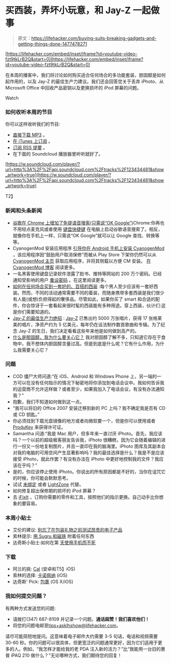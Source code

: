 # 买西装，弄坏小玩意，和 Jay-Z 一起做事

> 原文：<https://lifehacker.com/buying-suits-breaking-gadgets-and-getting-things-done-1477478271>

 [https://lifehacker.com/embed/inset/iframe?id=youtube-video-fzt9tkLrB2Q&start=0](https://lifehacker.com/embed/inset/iframe?id=youtube-video-fzt9tkLrB2Q&start=0) 

在本周的播客中，我们将讨论如何购买适合任何场合的多功能套装，胆固醇是如何起作用的，以及 Jay-Z 的最佳生产力建议。我们还会回答您关于丢弃 iPhoto、从 Microsoft Office 中回收产品密钥以及更换损坏的 iPod 屏幕的问题。

Watch

### 如何收听本周的节目

你可以这样收听我们的节目:

*   [直接下载 MP3](http://soundcloud.com/lifehacker/buying-suits-breaking-gadgets) 。
*   [在 iTunes 上订阅](http://itunes.apple.com/us/podcast/lifehacker-audio-only-mp3/id508117781) 。
*   [订阅 RSS 提要](http://feeds.soundcloud.com/users/13359686-lifehacker/tracks) 。
*   在下面的 Soundcloud 播放器里听听就好了。

[https://w.soundcloud.com/player/?url=http%3A%2F%2Fapi.soundcloud.com%2Ftracks%2F123434481&show_artwork=true](https://w.soundcloud.com/player/?url=http%3A%2F%2Fapi.soundcloud.com%2Ftracks%2F123434481&show_artwork=true)

T2】

### 新闻和头条新闻

*   [谷歌在 Chrome 上增加了免提语音搜索(只需说“OK Google”)](http://lifehacker.com/google-adds-hands-free-voice-search-to-chrome-just-say-1472669127)Chrome:你再也不用轻点麦克风或者使用 [键盘快捷键](http://lifehacker.com/launch-google-voice-search-with-a-keyboard-shortcut-961197141) 在电脑上启动谷歌语音搜索了。相反，就像你在手机上一样，只需说“OK Google”就可以让 Google 查找、转换等等。
*   CyanogenMod 安装应用程序 [引导你在 Android 手机上安装 CyanogenMod](http://lifehacker.com/cyanognmod-installer-guides-you-through-installing-cm-o-1463209294) ，该应用程序因“鼓励用户取消保修”而被从 Play Store 下架你仍然可以从 [CyanogenMod 主页](http://www.cyanogenmod.org/) 获取应用程序，并将其侧载以方便 CM 安装。 [在 CyanogenMod 博客](http://www.cyanogenmod.org/blog) 阅读更多。
*   一名黑客使用键盘记录软件泄露了脸书、推特等网站的 200 万个密码。已经通知受影响的用户 [重设密码](http://lifehacker.com/how-to-audit-and-update-your-passwords-after-a-service-5712907) 。在这里阅读更多。
*   [如何在任何场合买到一套好的、百搭的西装](http://lifehacker.com/how-to-buy-a-good-versatile-suit-for-any-occasion-1476050929) :每个男人至少应该有一套好西装。然而，不同的活动通常需要不同的着装，而随身携带多套西装是我们很少有人能(或想)负担得起的奢侈品。尽管如此，如果你买了 smart 和合适的配件，你会惊讶于一套看起来很时髦的西装能有多种用途。穿上西装，伙计们:这是你们需要知道的。
*   [Jay-Z 的最佳生产力绝招](http://lifehacker.com/jay-zs-best-productivity-tricks-1475918858) : [Jay-Z](http://en.wikipedia.org/wiki/Jay-Z) 已售出约 5000 万张唱片，获得 17 张格莱美的唱片，净资产约为 5 亿美元，每年仍在设法制作数首歌曲和专辑。为了纪念 Jay-Z 的生日，我们决定看看这些年来他是如何做到高产的。
*   [什么是胆固醇，我为什么要关心它？](http://lifehacker.com/what-is-cholesterol-and-why-should-i-care-about-it-1475427781) 我对胆固醇了解不多，只知道它存在于食物中，我不想体内胆固醇含量过高。但是到底是什么呢？它有什么作用，为什么我需要关心它？

### 问题

*   COD 僵尸大师问道:“在 iOS、Android 和 Windows Phone 上，另一端的一方可以在没有任何指示的情况下秘密地将你添加到电话会议中。我如何告诉我的运营商不允许这样做？或者至少，如果我加入了电话会议，有没有办法通知我？”
*   抱歉，我们不知道如何做到这一点。
*   “我可以将旧的 Office 2007 安装迁移到新的 PC 上吗？我不确定我是否有 CD 或 CD 钥匙。”
*   你必须找到下载光盘镜像的地方或者向微软要一个，但是你可以使用或者 [ProduKey](http://www.nirsoft.net/utils/product_cd_key_viewer.html) 来获得许可证。
*   Samantha 问道:“我是 Mac 用户，但多年来一直讨厌 iPhoto。首先，我应该吗？一个以前的超级极客朋友告诉我，iPhoto 很糟糕，因为它会随着编辑的进行一份又一份地复制图片，并且一直印在我的脑海里。iPhoto 图库及其副本会对我的电脑的可用空间产生显著影响吗？我的最佳选择是什么？我是不是应该接受 iPhoto，就此作罢？有没有办法在 iPhoto 中更好地控制我的文件？我应该在乎吗？”
*   是的，你应该停止使用 iPhoto。你说出的所有原因都是不好的，当你在诅咒它的时候，你可能会默默思考。
*   试试 [未绑定](http://lifehacker.com/unbound-is-a-fast-and-easy-to-use-iphoto-alternative-1471142130) 或者 [LightZone](http://lifehacker.com/lightzone-is-a-free-awesome-photo-editor-and-alternati-1445640040) 代替。
*   如何修复超出保修期的损坏的 iPod 屏幕？
*   去 [iFixIt](http://ifixit.com) ，订购你需要的零件和工具，按照他们的指示更换。自己动手比你想象的要容易。

### 本周小贴士

*   艾伦的建议: [别忘了在包装礼物之前测试昂贵的电子产品](http://lifehacker.com/dont-forget-to-test-expensive-electronics-before-gift-1475206686)
*   索林提示: [用 Sugru 和磁铁](http://lifehacker.com/attach-anything-together-with-sugru-and-magnets-1476395308) 附着任何东西
*   达奇斯小贴士:如何在第 [天使用手机而不死](http://lifehacker.com/how-to-use-your-cellphone-on-the-go-without-dying-1476488763)

### 下载

*   阿兰的挑: [Cal](http://lifehacker.com/cal-the-calendar-app-from-the-team-behind-any-do-is-o-1476010883) (安卓和T5】iOS)
*   索林的选择: [卡诺佩纳](http://lifehacker.com/canopener-tweaks-your-iphones-audio-and-improves-the-s-1476420950) (iOS)
*   达奇斯' Pick: [包裹](http://lifehacker.com/parcel-tracks-your-packages-on-your-mac-and-mobile-devi-1475992093) (OS X/iOS)

### 我如何提交问题？

有两种方式发送您的问题:

*   请拨打(347) 687-8109 并记录一个问题。**通话超赞！我们喜欢他们！**
*   将您的问题电邮至[tips+asklhshow@lifehacker.com](mailto:tips+asklhshow@lifehacker.com)。

请尽可能简短地提问。这意味着电子邮件大约需要 3-5 句话，电话和视频需要 30-60 秒。你的问题可以很具体，但更宽泛的问题通常更好，因为它们适用于更多的人。例如，“我怎样才能给我的老 PDA 注入新的活力？”比“我能用一台旧的惠普 iPAQ 210 做什么？”无论哪种方式，我们期待您的回复！